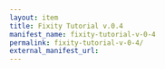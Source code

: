 ```yaml
---
layout: item
title: Fixity Tutorial v.0.4
manifest_name: fixity-tutorial-v-0-4
permalink: fixity-tutorial-v-0-4/
external_manifest_url: 
---
```

<!-- Add an essay or interpretive material below this line,
using HTML or markdown.  Do not modify this file above this line -->
